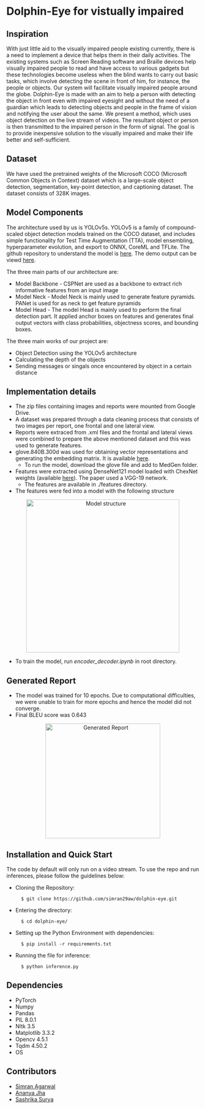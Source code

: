 # Dolphin-Eye for vistually impaired

## Inspiration
With just little aid to the visually impaired people existing currently, there is a need to implement a device that helps them in their daily activities. The existing systems such as Screen Reading software and Braille devices help visually impaired people to read and have access to various gadgets but these technologies become useless when the blind wants to carry out basic tasks, which involve detecting the scene in front of him, for instance, the people or objects. Our system will facilitate visually impaired people around the globe. Dolphin-Eye is made with an aim to help a person with detecting the object in front even with impaired eyesight and without the need of a guardian which leads to detecting objects and people in the frame of vision and notifying the user about the same. We present a method, which uses object detection on the live stream of videos. The resultant object or person is then transmitted to the impaired person in the form of signal. The goal is to provide inexpensive solution to the visually impaired and make their life better and self-sufficient.

## Dataset
We have used the pretrained weights of the Microsoft COCO (Microsoft Common Objects in Context) dataset which is a large-scale object detection, segmentation, key-point detection, and captioning dataset. The dataset consists of 328K images.

## Model Components
The architecture used by us is YOLOv5s. YOLOv5 is a family of compound-scaled object detection models trained on the COCO dataset, and includes simple functionality for Test Time Augmentation (TTA), model ensembling, hyperparameter evolution, and export to ONNX, CoreML and TFLite. The github repository to understand the model is [here](https://github.com/ultralytics/yolov5). The demo output can be viewd [here](https://colab.research.google.com/drive/1AiuBDleOUM5Vyq3Itq3edCjg5J8I719p?usp=sharing).

The three main parts of our architecture are:
- Model Backbone - CSPNet are used as a backbone to extract rich informative features from an input image
- Model Neck - Model Neck is mainly used to generate feature pyramids. PANet is used for as neck to get feature pyramids
- Model Head - The model Head is mainly used to perform the final detection part. It applied anchor boxes on features and generates final output  vectors with class probabilities, objectness scores, and bounding boxes.

The three main works of our project are:
- Object Detection using the YOLOv5 architecture
- Calculating the depth of the objects
- Sending messages or singals once encountered by object in a certain distance

## Implementation details
 - The zip files containing images and reports were mounted from Google Drive.
 - A dataset was prepared through a data cleaning process that consists of two images per report, one frontal and one lateral view.
 - Reports were extraced from .xml files and the frontal and lateral views were combined to prepare the above mentioned dataset and this was used to generate features.
 - glove.840B.300d was used for obtaining vector representations and generating the embedding matrix. It is available [here](https://nlp.stanford.edu/projects/glove/).
   - To run the model, download the glove file and add to MedGen folder.
 - Features were extracted using DenseNet121 model loaded with ChexNet weights (available [here](https://www.kaggle.com/theewok/chexnet-keras-weights)). The paper used a VGG-19 network.
   - The features are available in ./features directory. 
 - The features were fed into a model with the following structure
<p align="center">
<img src="https://github.com/01pooja10/Medical-Report-Generator/blob/main/misc/attn_mod.jpg" height="400" alt="Model structure">
 
 - To train the model, run *encoder_decoder.ipynb* in root directory.
 
 ## Generated Report
- The model was trained for 10 epochs. Due to computational difficulties, we were unable to train for more epochs and hence the model did not converge. 
- Final BLEU score was 0.643
 <p align="center">
<img src="https://github.com/01pooja10/Medical-Report-Generator/blob/main/misc/generated_report.png" height="300" alt="Generated Report">

## Installation and Quick Start
The code by default will only run on a video stream.
To use the repo and run inferences, please follow the guidelines below:

- Cloning the Repository: 

        $ git clone https://github.com/simran29aw/dolphin-eye.git
        
- Entering the directory: 

        $ cd dolphin-eye/
        
- Setting up the Python Environment with dependencies:

        $ pip install -r requirements.txt

- Running the file for inference:

        $ python inference.py

## Dependencies
- PyTorch
- Numpy
- Pandas 
- PIL 8.0.1
- Nltk 3.5
- Matplotlib 3.3.2
- Opencv 4.5.1
- Tqdm 4.50.2
- OS

## Contributors 
- [Simran Agarwal](https://github.com/simran29aw)
- [Ananya Jha](https://github.com/Ananya-Jha-code)
- [Sashrika Surya](https://github.com/sashrika15)

